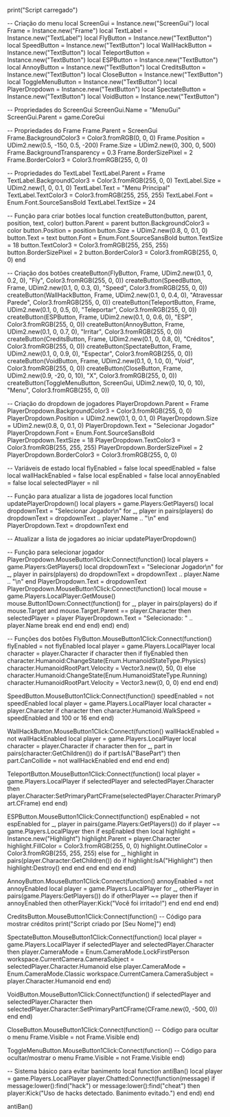 print("Script carregado")

-- Criação do menu
local ScreenGui = Instance.new("ScreenGui")
local Frame = Instance.new("Frame")
local TextLabel = Instance.new("TextLabel")
local FlyButton = Instance.new("TextButton")
local SpeedButton = Instance.new("TextButton")
local WallHackButton = Instance.new("TextButton")
local TeleportButton = Instance.new("TextButton")
local ESPButton = Instance.new("TextButton")
local AnnoyButton = Instance.new("TextButton")
local CreditsButton = Instance.new("TextButton")
local CloseButton = Instance.new("TextButton")
local ToggleMenuButton = Instance.new("TextButton")
local PlayerDropdown = Instance.new("TextButton")
local SpectateButton = Instance.new("TextButton")
local VoidButton = Instance.new("TextButton")

-- Propriedades do ScreenGui
ScreenGui.Name = "MenuGui"
ScreenGui.Parent = game.CoreGui

-- Propriedades do Frame
Frame.Parent = ScreenGui
Frame.BackgroundColor3 = Color3.fromRGB(0, 0, 0)
Frame.Position = UDim2.new(0.5, -150, 0.5, -200)
Frame.Size = UDim2.new(0, 300, 0, 500)
Frame.BackgroundTransparency = 0.3
Frame.BorderSizePixel = 2
Frame.BorderColor3 = Color3.fromRGB(255, 0, 0)

-- Propriedades do TextLabel
TextLabel.Parent = Frame
TextLabel.BackgroundColor3 = Color3.fromRGB(255, 0, 0)
TextLabel.Size = UDim2.new(1, 0, 0.1, 0)
TextLabel.Text = "Menu Principal"
TextLabel.TextColor3 = Color3.fromRGB(255, 255, 255)
TextLabel.Font = Enum.Font.SourceSansBold
TextLabel.TextSize = 24

-- Função para criar botões
local function createButton(button, parent, position, text, color)
    button.Parent = parent
    button.BackgroundColor3 = color
    button.Position = position
    button.Size = UDim2.new(0.8, 0, 0.1, 0)
    button.Text = text
    button.Font = Enum.Font.SourceSansBold
    button.TextSize = 18
    button.TextColor3 = Color3.fromRGB(255, 255, 255)
    button.BorderSizePixel = 2
    button.BorderColor3 = Color3.fromRGB(255, 0, 0)
end

-- Criação dos botões
createButton(FlyButton, Frame, UDim2.new(0.1, 0, 0.2, 0), "Fly", Color3.fromRGB(255, 0, 0))
createButton(SpeedButton, Frame, UDim2.new(0.1, 0, 0.3, 0), "Speed", Color3.fromRGB(255, 0, 0))
createButton(WallHackButton, Frame, UDim2.new(0.1, 0, 0.4, 0), "Atravessar Parede", Color3.fromRGB(255, 0, 0))
createButton(TeleportButton, Frame, UDim2.new(0.1, 0, 0.5, 0), "Teleportar", Color3.fromRGB(255, 0, 0))
createButton(ESPButton, Frame, UDim2.new(0.1, 0, 0.6, 0), "ESP", Color3.fromRGB(255, 0, 0))
createButton(AnnoyButton, Frame, UDim2.new(0.1, 0, 0.7, 0), "Irritar", Color3.fromRGB(255, 0, 0))
createButton(CreditsButton, Frame, UDim2.new(0.1, 0, 0.8, 0), "Créditos", Color3.fromRGB(255, 0, 0))
createButton(SpectateButton, Frame, UDim2.new(0.1, 0, 0.9, 0), "Espectar", Color3.fromRGB(255, 0, 0))
createButton(VoidButton, Frame, UDim2.new(0.1, 0, 1.0, 0), "Void", Color3.fromRGB(255, 0, 0))
createButton(CloseButton, Frame, UDim2.new(0.9, -20, 0, 10), "X", Color3.fromRGB(255, 0, 0))
createButton(ToggleMenuButton, ScreenGui, UDim2.new(0, 10, 0, 10), "Menu", Color3.fromRGB(255, 0, 0))

-- Criação do dropdown de jogadores
PlayerDropdown.Parent = Frame
PlayerDropdown.BackgroundColor3 = Color3.fromRGB(255, 0, 0)
PlayerDropdown.Position = UDim2.new(0.1, 0, 0.1, 0)
PlayerDropdown.Size = UDim2.new(0.8, 0, 0.1, 0)
PlayerDropdown.Text = "Selecionar Jogador"
PlayerDropdown.Font = Enum.Font.SourceSansBold
PlayerDropdown.TextSize = 18
PlayerDropdown.TextColor3 = Color3.fromRGB(255, 255, 255)
PlayerDropdown.BorderSizePixel = 2
PlayerDropdown.BorderColor3 = Color3.fromRGB(255, 0, 0)

-- Variáveis de estado
local flyEnabled = false
local speedEnabled = false
local wallHackEnabled = false
local espEnabled = false
local annoyEnabled = false
local selectedPlayer = nil

-- Função para atualizar a lista de jogadores
local function updatePlayerDropdown()
    local players = game.Players:GetPlayers()
    local dropdownText = "Selecionar Jogador\n"
    for _, player in pairs(players) do
        dropdownText = dropdownText .. player.Name .. "\n"
    end
    PlayerDropdown.Text = dropdownText
end

-- Atualizar a lista de jogadores ao iniciar
updatePlayerDropdown()

-- Função para selecionar jogador
PlayerDropdown.MouseButton1Click:Connect(function()
    local players = game.Players:GetPlayers()
    local dropdownText = "Selecionar Jogador\n"
    for _, player in pairs(players) do
        dropdownText = dropdownText .. player.Name .. "\n"
    end
    PlayerDropdown.Text = dropdownText
    PlayerDropdown.MouseButton1Click:Connect(function()
        local mouse = game.Players.LocalPlayer:GetMouse()
        mouse.Button1Down:Connect(function()
            for _, player in pairs(players) do
                if mouse.Target and mouse.Target.Parent == player.Character then
                    selectedPlayer = player
                    PlayerDropdown.Text = "Selecionado: " .. player.Name
                    break
                end
            end
        end)
    end)
end)

-- Funções dos botões
FlyButton.MouseButton1Click:Connect(function()
    flyEnabled = not flyEnabled
    local player = game.Players.LocalPlayer
    local character = player.Character
    if character then
        if flyEnabled then
            character.Humanoid:ChangeState(Enum.HumanoidStateType.Physics)
            character.HumanoidRootPart.Velocity = Vector3.new(0, 50, 0)
        else
            character.Humanoid:ChangeState(Enum.HumanoidStateType.Running)
            character.HumanoidRootPart.Velocity = Vector3.new(0, 0, 0)
        end
    end
end)

SpeedButton.MouseButton1Click:Connect(function()
    speedEnabled = not speedEnabled
    local player = game.Players.LocalPlayer
    local character = player.Character
    if character then
        character.Humanoid.WalkSpeed = speedEnabled and 100 or 16
    end
end)

WallHackButton.MouseButton1Click:Connect(function()
    wallHackEnabled = not wallHackEnabled
    local player = game.Players.LocalPlayer
    local character = player.Character
    if character then
        for _, part in pairs(character:GetChildren()) do
            if part:IsA("BasePart") then
                part.CanCollide = not wallHackEnabled
            end
        end
    end
end)

TeleportButton.MouseButton1Click:Connect(function()
    local player = game.Players.LocalPlayer
    if selectedPlayer and selectedPlayer.Character then
        player.Character:SetPrimaryPartCFrame(selectedPlayer.Character.PrimaryPart.CFrame)
    end
end)

ESPButton.MouseButton1Click:Connect(function()
    espEnabled = not espEnabled
    for _, player in pairs(game.Players:GetPlayers()) do
        if player ~= game.Players.LocalPlayer then
            if espEnabled then
                local highlight = Instance.new("Highlight")
                highlight.Parent = player.Character
                highlight.FillColor = Color3.fromRGB(255, 0, 0)
                highlight.OutlineColor = Color3.fromRGB(255, 255, 255)
            else
                for _, highlight in pairs(player.Character:GetChildren()) do
                    if highlight:IsA("Highlight") then
                        highlight:Destroy()
                    end
                end
            end
        end
    end
end)

AnnoyButton.MouseButton1Click:Connect(function()
    annoyEnabled = not annoyEnabled
    local player = game.Players.LocalPlayer
    for _, otherPlayer in pairs(game.Players:GetPlayers()) do
        if otherPlayer ~= player then
            if annoyEnabled then
                otherPlayer:Kick("Você foi irritado!")
            end
        end
    end
end)

CreditsButton.MouseButton1Click:Connect(function()
    -- Código para mostrar créditos
    print("Script criado por [Seu Nome]")
end)

SpectateButton.MouseButton1Click:Connect(function()
    local player = game.Players.LocalPlayer
    if selectedPlayer and selectedPlayer.Character then
        player.CameraMode = Enum.CameraMode.LockFirstPerson
        workspace.CurrentCamera.CameraSubject = selectedPlayer.Character.Humanoid
    else
        player.CameraMode = Enum.CameraMode.Classic
        workspace.CurrentCamera.CameraSubject = player.Character.Humanoid
    end
end)

VoidButton.MouseButton1Click:Connect(function()
    if selectedPlayer and selectedPlayer.Character then
        selectedPlayer.Character:SetPrimaryPartCFrame(CFrame.new(0, -500, 0))
    end
end)

CloseButton.MouseButton1Click:Connect(function()
    -- Código para ocultar o menu
    Frame.Visible = not Frame.Visible
end)

ToggleMenuButton.MouseButton1Click:Connect(function()
    -- Código para ocultar/mostrar o menu
    Frame.Visible = not Frame.Visible
end)

-- Sistema básico para evitar banimento
local function antiBan()
    local player = game.Players.LocalPlayer
    player.Chatted:Connect(function(message)
        if message:lower():find("hack") or message:lower():find("cheat") then
            player:Kick("Uso de hacks detectado. Banimento evitado.")
        end
    end)
end

antiBan()
